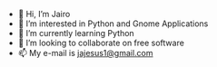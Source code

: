 - 👋 Hi, I’m Jairo
- 👀 I’m interested in Python and Gnome Applications
- 🌱 I’m currently learning Python
- 💞️ I’m looking to collaborate on free software
- 📫 My e-mail is jajesus1@gmail.com

<!---
jairoaju/jairoaju is a ✨ special ✨ repository because its `README.md` (this file) appears on your GitHub profile.
You can click the Preview link to take a look at your changes.
--->
